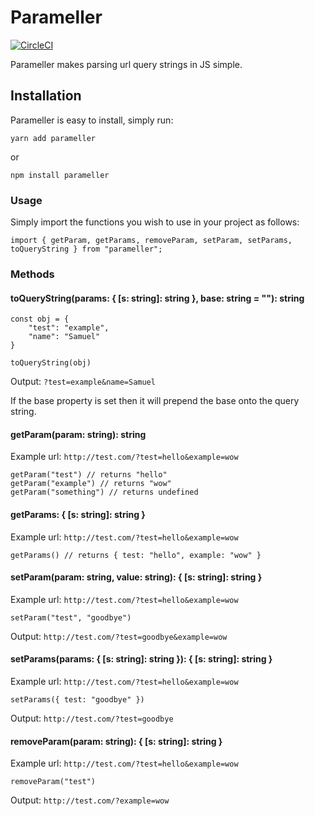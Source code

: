 # Parameller

[![CircleCI](https://circleci.com/gh/propcom/parameller.svg?style=shield)](https://circleci.com/gh/propcom/parameller)

Parameller makes parsing url query strings in JS simple.

## Installation

Parameller is easy to install, simply run:

    yarn add parameller

or

    npm install parameller

### Usage

Simply import the functions you wish to use in your project as follows:

    import { getParam, getParams, removeParam, setParam, setParams, toQueryString } from "parameller";

### Methods

#### toQueryString(params: { [s: string]: string }, base: string = ""): string

    const obj = {
        "test": "example",
        "name": "Samuel"
    }

    toQueryString(obj)

Output: `?test=example&name=Samuel`

If the base property is set then it will prepend the base onto the query string.

#### getParam(param: string): string

Example url: `http://test.com/?test=hello&example=wow`

    getParam("test") // returns "hello"
    getParam("example") // returns "wow"
    getParam("something") // returns undefined

#### getParams: { [s: string]: string }

Example url: `http://test.com/?test=hello&example=wow`

    getParams() // returns { test: "hello", example: "wow" }

#### setParam(param: string, value: string): { [s: string]: string }

Example url: `http://test.com/?test=hello&example=wow`

    setParam("test", "goodbye")

Output: `http://test.com/?test=goodbye&example=wow`

#### setParams(params: { [s: string]: string }): { [s: string]: string }

Example url: `http://test.com/?test=hello&example=wow`

    setParams({ test: "goodbye" })

Output: `http://test.com/?test=goodbye`

#### removeParam(param: string): { [s: string]: string }

Example url: `http://test.com/?test=hello&example=wow`

    removeParam("test")

Output: `http://test.com/?example=wow`
